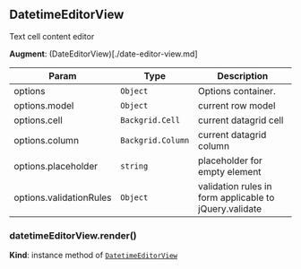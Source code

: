 <a name="module_DatetimeEditorView"></a>
## DatetimeEditorView
Text cell content editor

**Augment**: (DateEditorView)[./date-editor-view.md]  

| Param | Type | Description |
| --- | --- | --- |
| options | <code>Object</code> | Options container. |
| options.model | <code>Object</code> | current row model |
| options.cell | <code>Backgrid.Cell</code> | current datagrid cell |
| options.column | <code>Backgrid.Column</code> | current datagrid column |
| options.placeholder | <code>string</code> | placeholder for empty element |
| options.validationRules | <code>Object</code> | validation rules in form applicable to jQuery.validate |

<a name="module_DatetimeEditorView#render"></a>
### datetimeEditorView.render()
**Kind**: instance method of <code>[DatetimeEditorView](#module_DatetimeEditorView)</code>  
